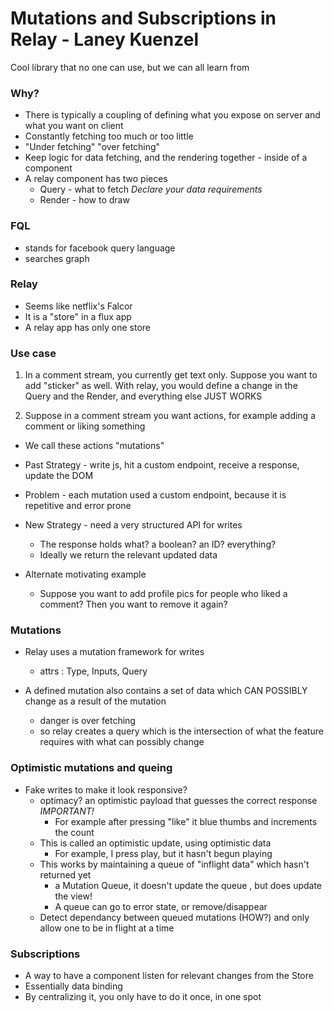 # Mutations and Subscriptions in Relay - Laney Kuenzel
Cool library that no one can use, but we can all learn from

### Why?
* There is typically a coupling of defining what you expose on server and what you want on client
* Constantly fetching too much or too little
* "Under fetching" "over fetching"
* Keep logic for data fetching, and the rendering together - inside of a component
* A relay component has two pieces
    - Query - what to fetch *Declare your data requirements*
    - Render - how to draw

### FQL
* stands for facebook query language
* searches graph

### Relay 
* Seems like netflix's Falcor
* It is a "store" in a flux app
* A relay app has only one store

### Use case
1. In a comment stream, you currently get text only. Suppose you want to add "sticker" as well.
With relay, you would define a change in the Query and the Render, and everything else JUST WORKS

2. Suppose in a comment stream you want actions, for example adding a comment or liking something
* We call these actions "mutations"

* Past Strategy - write js, hit a custom endpoint, receive a response, update the DOM

* Problem - each mutation used a custom endpoint, because it is repetitive and error prone

* New Strategy - need a very structured API for writes
    - The response holds what? a boolean? an ID? everything?
    - Ideally we return the relevant updated data
    
* Alternate motivating example
    - Suppose you want to add profile pics for people who liked a comment? Then you want to remove it again?

### Mutations
* Relay uses a mutation framework for writes
    - attrs : Type, Inputs, Query
    
* A defined mutation also contains a set of data which CAN POSSIBLY change as a result of the mutation
    - danger is over fetching
    - so relay creates a query which is the intersection of what the feature requires with what can possibly change
    
### Optimistic mutations and queing
* Fake writes to make it look responsive?
    - optimacy? an optimistic payload that guesses the correct response *IMPORTANT!*
        + For example after pressing "like" it blue thumbs and increments the count
    - This is called an optimistic update, using optimistic data
        + For example, I press play, but it hasn't begun playing
    - This works by maintaining a queue of "inflight data" which hasn't returned yet
        + a Mutation Queue, it doesn't update the queue , but does update the view!
        + A queue can go to error state, or remove/disappear
    - Detect dependancy between queued mutations (HOW?) and only allow one to be in flight at a time
    
### Subscriptions
* A way to have a component listen for relevant changes from the Store
* Essentially data binding
* By centralizing it, you only have to do it once, in one spot
